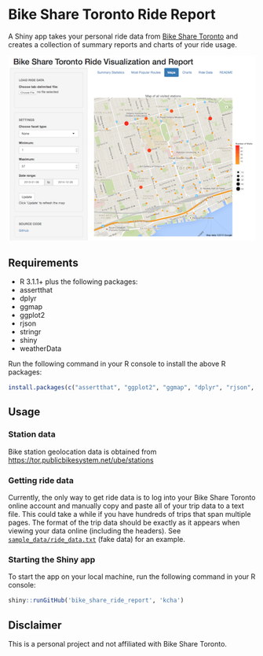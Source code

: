 # Bike Share Toronto Ride Report

A Shiny app takes your personal ride data from [Bike Share Toronto](https://www.bikesharetoronto.com/) 
and creates a collection of summary reports and charts of your ride usage.

![screenshot](screenshot.png)

## Requirements
 * R 3.1.1+ plus the following packages:
  * assertthat
  * dplyr
  * ggmap
  * ggplot2
  * rjson
  * stringr
  * shiny
  * weatherData

Run the following command in your R console to install the above R packages:
```r
install.packages(c("assertthat", "ggplot2", "ggmap", "dplyr", "rjson", "stringr", "shiny", "weatherData"))
```

## Usage

### Station data

Bike station geolocation data is obtained from https://tor.publicbikesystem.net/ube/stations

### Getting ride data

Currently, the only way to get ride data is to log into your Bike Share Toronto
online account and manually copy and paste all of your trip data to a text file. 
This could take a while if you have hundreds of trips that span multiple pages.
The format of the trip data should be exactly as it appears when viewing your 
data online (including the headers). 
See [`sample_data/ride_data.txt`](https://github.com/kcha/bike_share_ride_report/blob/master/sample_data/ride_data.txt) (fake data) for an example.

### Starting the Shiny app


To start the app on your local machine, run the following command in your R console:
```r
shiny::runGitHub('bike_share_ride_report', 'kcha')
```

## Disclaimer
This is a personal project and not affiliated with Bike Share Toronto.
